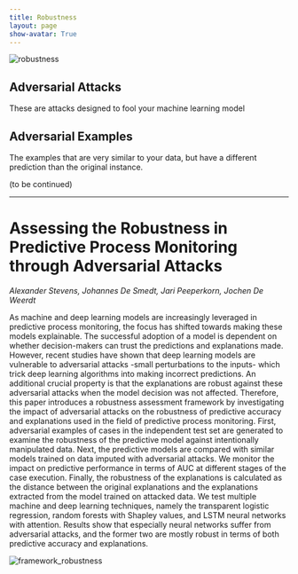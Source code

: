 ```yaml
---
title: Robustness
layout: page
show-avatar: True
---
```


![robustness](https://user-images.githubusercontent.com/75080516/207947027-cd6d329e-04cf-4721-ba49-060b17372979.png)

## Adversarial Attacks

These are attacks designed to fool your machine learning model

## Adversarial Examples

The examples that are very similar to your data, but have a different prediction than the original instance.

(to be continued)

---
# Assessing the Robustness in Predictive Process Monitoring through Adversarial Attacks
*Alexander Stevens, Johannes De Smedt, Jari Peeperkorn, Jochen De Weerdt*

As machine and deep learning models are increasingly leveraged in predictive process monitoring, the focus has shifted towards making these models explainable. 
The successful adoption of a model is dependent on whether decision-makers can trust the predictions and explanations made. 
However, recent studies have shown that deep learning models are vulnerable to adversarial attacks -small perturbations to the inputs- which trick deep learning algorithms into making incorrect predictions. 
An additional crucial property is that the explanations are robust against these adversarial attacks when the model decision was not affected. 
Therefore, this paper introduces a robustness assessment framework by investigating the impact of adversarial attacks on the robustness of predictive accuracy and explanations used in the field of predictive process monitoring. 
First, adversarial examples of cases in the independent test set are generated to examine the robustness of the predictive model against intentionally manipulated data. 
Next, the predictive models are compared with similar models trained on data imputed with adversarial attacks. We monitor the impact on predictive performance in terms of AUC at different stages of the case execution. 
Finally, the robustness of the explanations is calculated as the distance between the original explanations and the explanations extracted from the model trained on attacked data. We test multiple machine and deep learning techniques, namely the transparent logistic regression, random forests with Shapley values, and LSTM neural networks with attention. 
Results show that especially neural networks suffer from adversarial attacks, and the former two are mostly robust in terms of both predictive accuracy and explanations.

![framework_robustness](https://user-images.githubusercontent.com/75080516/207946995-349594d1-858c-420e-89a5-f43735492ec7.png)
